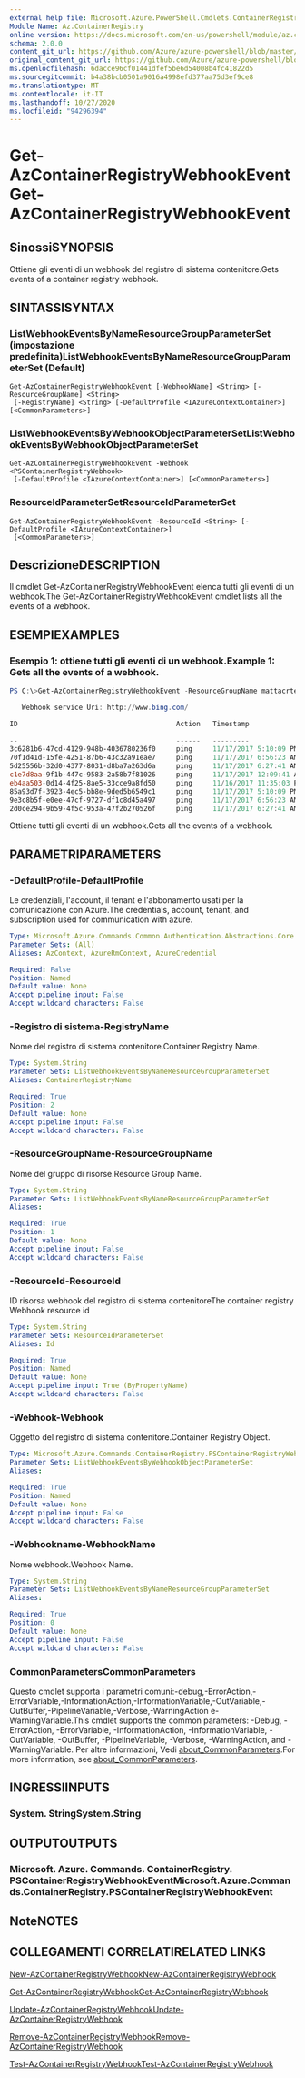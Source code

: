 ```yaml
---
external help file: Microsoft.Azure.PowerShell.Cmdlets.ContainerRegistry.dll-Help.xml
Module Name: Az.ContainerRegistry
online version: https://docs.microsoft.com/en-us/powershell/module/az.containerregistry/get-azcontainerregistrywebhookevent
schema: 2.0.0
content_git_url: https://github.com/Azure/azure-powershell/blob/master/src/ContainerRegistry/ContainerRegistry/help/Get-AzContainerRegistryWebhookEvent.md
original_content_git_url: https://github.com/Azure/azure-powershell/blob/master/src/ContainerRegistry/ContainerRegistry/help/Get-AzContainerRegistryWebhookEvent.md
ms.openlocfilehash: 6dacce96cf01441dfef5be6d54008b4fc41822d5
ms.sourcegitcommit: b4a38bcb0501a9016a4998efd377aa75d3ef9ce8
ms.translationtype: MT
ms.contentlocale: it-IT
ms.lasthandoff: 10/27/2020
ms.locfileid: "94296394"
---
```

# <span data-ttu-id="d7447-101">Get-AzContainerRegistryWebhookEvent</span><span class="sxs-lookup"><span data-stu-id="d7447-101">Get-AzContainerRegistryWebhookEvent</span></span>

## <span data-ttu-id="d7447-102">Sinossi</span><span class="sxs-lookup"><span data-stu-id="d7447-102">SYNOPSIS</span></span>
<span data-ttu-id="d7447-103">Ottiene gli eventi di un webhook del registro di sistema contenitore.</span><span class="sxs-lookup"><span data-stu-id="d7447-103">Gets events of a container registry webhook.</span></span>

## <span data-ttu-id="d7447-104">SINTASSI</span><span class="sxs-lookup"><span data-stu-id="d7447-104">SYNTAX</span></span>

### <span data-ttu-id="d7447-105">ListWebhookEventsByNameResourceGroupParameterSet (impostazione predefinita)</span><span class="sxs-lookup"><span data-stu-id="d7447-105">ListWebhookEventsByNameResourceGroupParameterSet (Default)</span></span>
```
Get-AzContainerRegistryWebhookEvent [-WebhookName] <String> [-ResourceGroupName] <String>
 [-RegistryName] <String> [-DefaultProfile <IAzureContextContainer>] [<CommonParameters>]
```

### <span data-ttu-id="d7447-106">ListWebhookEventsByWebhookObjectParameterSet</span><span class="sxs-lookup"><span data-stu-id="d7447-106">ListWebhookEventsByWebhookObjectParameterSet</span></span>
```
Get-AzContainerRegistryWebhookEvent -Webhook <PSContainerRegistryWebhook>
 [-DefaultProfile <IAzureContextContainer>] [<CommonParameters>]
```

### <span data-ttu-id="d7447-107">ResourceIdParameterSet</span><span class="sxs-lookup"><span data-stu-id="d7447-107">ResourceIdParameterSet</span></span>
```
Get-AzContainerRegistryWebhookEvent -ResourceId <String> [-DefaultProfile <IAzureContextContainer>]
 [<CommonParameters>]
```

## <span data-ttu-id="d7447-108">Descrizione</span><span class="sxs-lookup"><span data-stu-id="d7447-108">DESCRIPTION</span></span>
<span data-ttu-id="d7447-109">Il cmdlet Get-AzContainerRegistryWebhookEvent elenca tutti gli eventi di un webhook.</span><span class="sxs-lookup"><span data-stu-id="d7447-109">The Get-AzContainerRegistryWebhookEvent cmdlet lists all the events of a webhook.</span></span>

## <span data-ttu-id="d7447-110">ESEMPI</span><span class="sxs-lookup"><span data-stu-id="d7447-110">EXAMPLES</span></span>

### <span data-ttu-id="d7447-111">Esempio 1: ottiene tutti gli eventi di un webhook.</span><span class="sxs-lookup"><span data-stu-id="d7447-111">Example 1: Gets all the events of a webhook.</span></span>
```powershell
PS C:\>Get-AzContainerRegistryWebhookEvent -ResourceGroupName mattacrtest001 -RegistryName premium001 -Name webhook001

   Webhook service Uri: http://www.bing.com/

ID                                       Action   Timestamp                      Response
                                                                                 StatusCode
--                                       ------   ---------                      ----------
3c6281b6-47cd-4129-948b-4036780236f0     ping     11/17/2017 5:10:09 PM          200
70f1d41d-15fe-4251-87b6-43c32a91eae7     ping     11/17/2017 6:56:23 AM          200
5d25556b-32d0-4377-8031-d8ba7a263d6a     ping     11/17/2017 6:27:41 AM          200
c1e7d8aa-9f1b-447c-9583-2a58b7f81026     ping     11/17/2017 12:09:41 AM         200
eb4aa503-0d14-4f25-8ae5-33cce9a8fd50     ping     11/16/2017 11:35:03 PM         200
85a93d7f-3923-4ec5-bb8e-9ded5b6549c1     ping     11/17/2017 5:10:09 PM          200
9e3c8b5f-e0ee-47cf-9727-df1c8d45a497     ping     11/17/2017 6:56:23 AM          200
2d0ce294-9b59-4f5c-953a-47f2b270526f     ping     11/17/2017 6:27:41 AM          200
```

<span data-ttu-id="d7447-112">Ottiene tutti gli eventi di un webhook.</span><span class="sxs-lookup"><span data-stu-id="d7447-112">Gets all the events of a webhook.</span></span>

## <span data-ttu-id="d7447-113">PARAMETRI</span><span class="sxs-lookup"><span data-stu-id="d7447-113">PARAMETERS</span></span>

### <span data-ttu-id="d7447-114">-DefaultProfile</span><span class="sxs-lookup"><span data-stu-id="d7447-114">-DefaultProfile</span></span>
<span data-ttu-id="d7447-115">Le credenziali, l'account, il tenant e l'abbonamento usati per la comunicazione con Azure.</span><span class="sxs-lookup"><span data-stu-id="d7447-115">The credentials, account, tenant, and subscription used for communication with azure.</span></span>

```yaml
Type: Microsoft.Azure.Commands.Common.Authentication.Abstractions.Core.IAzureContextContainer
Parameter Sets: (All)
Aliases: AzContext, AzureRmContext, AzureCredential

Required: False
Position: Named
Default value: None
Accept pipeline input: False
Accept wildcard characters: False
```

### <span data-ttu-id="d7447-116">-Registro di sistema</span><span class="sxs-lookup"><span data-stu-id="d7447-116">-RegistryName</span></span>
<span data-ttu-id="d7447-117">Nome del registro di sistema contenitore.</span><span class="sxs-lookup"><span data-stu-id="d7447-117">Container Registry Name.</span></span>

```yaml
Type: System.String
Parameter Sets: ListWebhookEventsByNameResourceGroupParameterSet
Aliases: ContainerRegistryName

Required: True
Position: 2
Default value: None
Accept pipeline input: False
Accept wildcard characters: False
```

### <span data-ttu-id="d7447-118">-ResourceGroupName</span><span class="sxs-lookup"><span data-stu-id="d7447-118">-ResourceGroupName</span></span>
<span data-ttu-id="d7447-119">Nome del gruppo di risorse.</span><span class="sxs-lookup"><span data-stu-id="d7447-119">Resource Group Name.</span></span>

```yaml
Type: System.String
Parameter Sets: ListWebhookEventsByNameResourceGroupParameterSet
Aliases:

Required: True
Position: 1
Default value: None
Accept pipeline input: False
Accept wildcard characters: False
```

### <span data-ttu-id="d7447-120">-ResourceId</span><span class="sxs-lookup"><span data-stu-id="d7447-120">-ResourceId</span></span>
<span data-ttu-id="d7447-121">ID risorsa webhook del registro di sistema contenitore</span><span class="sxs-lookup"><span data-stu-id="d7447-121">The container registry Webhook resource id</span></span>

```yaml
Type: System.String
Parameter Sets: ResourceIdParameterSet
Aliases: Id

Required: True
Position: Named
Default value: None
Accept pipeline input: True (ByPropertyName)
Accept wildcard characters: False
```

### <span data-ttu-id="d7447-122">-Webhook</span><span class="sxs-lookup"><span data-stu-id="d7447-122">-Webhook</span></span>
<span data-ttu-id="d7447-123">Oggetto del registro di sistema contenitore.</span><span class="sxs-lookup"><span data-stu-id="d7447-123">Container Registry Object.</span></span>

```yaml
Type: Microsoft.Azure.Commands.ContainerRegistry.PSContainerRegistryWebhook
Parameter Sets: ListWebhookEventsByWebhookObjectParameterSet
Aliases:

Required: True
Position: Named
Default value: None
Accept pipeline input: False
Accept wildcard characters: False
```

### <span data-ttu-id="d7447-124">-Webhookname</span><span class="sxs-lookup"><span data-stu-id="d7447-124">-WebhookName</span></span>
<span data-ttu-id="d7447-125">Nome webhook.</span><span class="sxs-lookup"><span data-stu-id="d7447-125">Webhook Name.</span></span>

```yaml
Type: System.String
Parameter Sets: ListWebhookEventsByNameResourceGroupParameterSet
Aliases:

Required: True
Position: 0
Default value: None
Accept pipeline input: False
Accept wildcard characters: False
```

### <span data-ttu-id="d7447-126">CommonParameters</span><span class="sxs-lookup"><span data-stu-id="d7447-126">CommonParameters</span></span>
<span data-ttu-id="d7447-127">Questo cmdlet supporta i parametri comuni:-debug,-ErrorAction,-ErrorVariable,-InformationAction,-InformationVariable,-OutVariable,-OutBuffer,-PipelineVariable,-Verbose,-WarningAction e-WarningVariable.</span><span class="sxs-lookup"><span data-stu-id="d7447-127">This cmdlet supports the common parameters: -Debug, -ErrorAction, -ErrorVariable, -InformationAction, -InformationVariable, -OutVariable, -OutBuffer, -PipelineVariable, -Verbose, -WarningAction, and -WarningVariable.</span></span> <span data-ttu-id="d7447-128">Per altre informazioni, Vedi [about_CommonParameters](http://go.microsoft.com/fwlink/?LinkID=113216).</span><span class="sxs-lookup"><span data-stu-id="d7447-128">For more information, see [about_CommonParameters](http://go.microsoft.com/fwlink/?LinkID=113216).</span></span>

## <span data-ttu-id="d7447-129">INGRESSI</span><span class="sxs-lookup"><span data-stu-id="d7447-129">INPUTS</span></span>

### <span data-ttu-id="d7447-130">System. String</span><span class="sxs-lookup"><span data-stu-id="d7447-130">System.String</span></span>

## <span data-ttu-id="d7447-131">OUTPUT</span><span class="sxs-lookup"><span data-stu-id="d7447-131">OUTPUTS</span></span>

### <span data-ttu-id="d7447-132">Microsoft. Azure. Commands. ContainerRegistry. PSContainerRegistryWebhookEvent</span><span class="sxs-lookup"><span data-stu-id="d7447-132">Microsoft.Azure.Commands.ContainerRegistry.PSContainerRegistryWebhookEvent</span></span>

## <span data-ttu-id="d7447-133">Note</span><span class="sxs-lookup"><span data-stu-id="d7447-133">NOTES</span></span>

## <span data-ttu-id="d7447-134">COLLEGAMENTI CORRELATI</span><span class="sxs-lookup"><span data-stu-id="d7447-134">RELATED LINKS</span></span>

[<span data-ttu-id="d7447-135">New-AzContainerRegistryWebhook</span><span class="sxs-lookup"><span data-stu-id="d7447-135">New-AzContainerRegistryWebhook</span></span>](New-AzContainerRegistryWebhook.md)

[<span data-ttu-id="d7447-136">Get-AzContainerRegistryWebhook</span><span class="sxs-lookup"><span data-stu-id="d7447-136">Get-AzContainerRegistryWebhook</span></span>](Get-AzContainerRegistryWebhook.md)

[<span data-ttu-id="d7447-137">Update-AzContainerRegistryWebhook</span><span class="sxs-lookup"><span data-stu-id="d7447-137">Update-AzContainerRegistryWebhook</span></span>](Update-AzContainerRegistryWebhook.md)

[<span data-ttu-id="d7447-138">Remove-AzContainerRegistryWebhook</span><span class="sxs-lookup"><span data-stu-id="d7447-138">Remove-AzContainerRegistryWebhook</span></span>](Remove-AzContainerRegistryWebhook.md)

[<span data-ttu-id="d7447-139">Test-AzContainerRegistryWebhook</span><span class="sxs-lookup"><span data-stu-id="d7447-139">Test-AzContainerRegistryWebhook</span></span>](Test-AzContainerRegistryWebhook.md)

